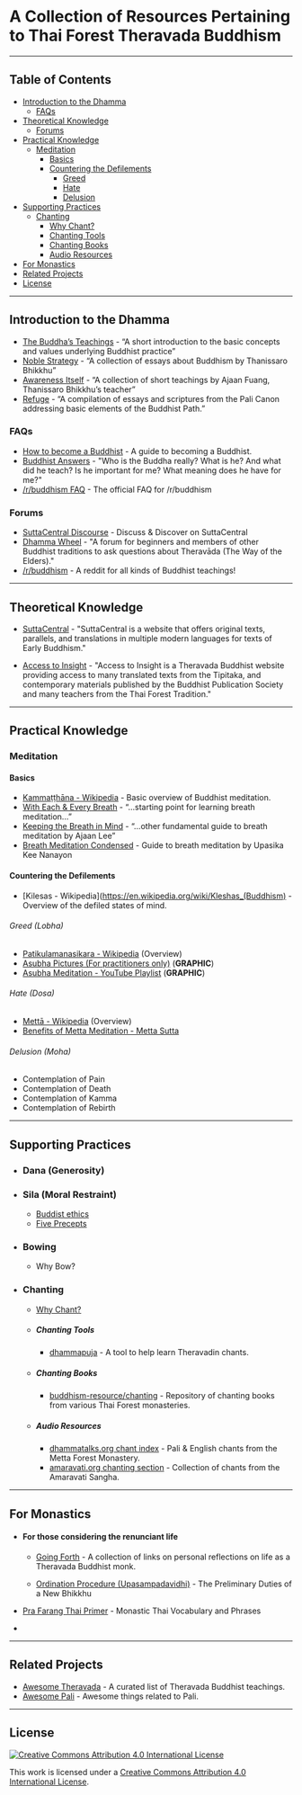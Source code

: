# A Collection of Resources Pertaining to Thai Forest Theravada Buddhism


---


## Table of Contents

- [Introduction to the Dhamma](#introduction-to-the-dhamma)
  - [FAQs](#faqs)
- [Theoretical Knowledge](#theoretical-knowledge)
  - [Forums](#forums)
- [Practical Knowledge](#practical-knowledge)
  - [Meditation](#meditation)
    - [Basics](#basics)
    - [Countering the Defilements](#countering-the-defilements)
      - [Greed](#greed)
      - [Hate](#hate)
      - [Delusion](#delusion)
- [Supporting Practices](#supporting-practices)      
  - [Chanting](#chanting)
    - [Why Chant?](#why-chant?)
    - [Chanting Tools](#chanting-tools)  
    - [Chanting Books](#chanting-books)
    - [Audio Resources](#audio-resources)
- [For Monastics](#for-monastics)  
- [Related Projects](#related-projects)  
- [License](#license)


---


## Introduction to the Dhamma

- [The Buddha’s Teachings](https://www.dhammatalks.org/ebook_index.html#BuddhasTeachings) - “A short introduction to the basic concepts and values underlying Buddhist practice”
- [Noble Strategy](https://www.dhammatalks.org/ebook_index.html#noblestrategy) - “A collection of essays about Buddhism by Thanissaro Bhikkhu”
- [Awareness Itself](https://www.dhammatalks.org/ebook_index.html#awarenessitself) - “A collection of short teachings by Ajaan Fuang, Thanissaro Bhikkhu’s teacher”
- [Refuge](https://www.dhammatalks.org/ebook_index.html#refuge) - “A compilation of essays and scriptures from the Pali Canon addressing basic elements of the Buddhist Path.”


### FAQs
- [How to become a Buddhist](http://www.parami.org/how-to-become-a-buddhist/) - A guide to becoming a Buddhist.
- [Buddhist Answers](http://www.parami.org/buddhist-answers/) - "Who is the Buddha really? What is he? And what did he teach?
Is he important for me? What meaning does he have for me?"
- [/r/buddhism FAQ](https://www.reddit.com/r/Buddhism/wiki/faq) - The official FAQ for /r/buddhism

### Forums
- [SuttaCentral Discourse](https://discourse.suttacentral.net/) - Discuss & Discover on SuttaCentral
- [Dhamma Wheel](http://dhammawheel.com/) - "A forum for beginners and members of other Buddhist traditions to ask questions about Theravāda (The Way of the Elders)."
- [/r/buddhism](https://www.reddit.com/r/Buddhism/) - A reddit for all kinds of Buddhist teachings!


---


## Theoretical Knowledge

- [SuttaCentral](https://suttacentral.net/) - "SuttaCentral is a website that offers original texts, parallels, and translations in multiple modern languages for texts of Early Buddhism."

- [Access to Insight](http://www.accesstoinsight.org/) - "Access to Insight is a Theravada Buddhist website providing access to many translated texts from the Tipitaka, and contemporary materials published by the Buddhist Publication Society and many teachers from the Thai Forest Tradition."


---


## Practical Knowledge

### Meditation

#### Basics
- [Kammaṭṭhāna - Wikipedia](https://en.wikipedia.org/wiki/Kamma%E1%B9%AD%E1%B9%ADh%C4%81na) - Basic overview of Buddhist meditation.
- [With Each & Every Breath](https://www.dhammatalks.org/ebook_index.html#eachandeverybreath) - “…starting point for learning breath meditation…”
- [Keeping the Breath in Mind](https://www.dhammatalks.org/ebook_index.html#keepingthebreath) - “…other fundamental guide to breath meditation by Ajaan Lee”
- [Breath Meditation Condensed](https://www.budsas.org/ebud/ebmed043.htm) - Guide to breath meditation by Upasika Kee Nanayon

#### Countering the Defilements
- [Kilesas - Wikipedia](https://en.wikipedia.org/wiki/Kleshas_(Buddhism) - Overview of the defiled states of mind.

###### Greed (Lobha)
- [Patikulamanasikara - Wikipedia](https://en.wikipedia.org/wiki/Patikulamanasikara) (Overview)
- [Asubha Pictures (For practitioners only)](http://www.luangta.eu/site/books/book15_asubha.php) (**GRAPHIC**)
- [Asubha Meditation - YouTube Playlist](https://youtu.be/KpsvpuWiq3Q) (**GRAPHIC**)

###### Hate (Dosa)
- [Mettā - Wikipedia](https://en.wikipedia.org/wiki/Mett%C4%81) (Overview)
- [Benefits of Metta Meditation - Metta Sutta](http://www.accesstoinsight.org/tipitaka/an/an11/an11.016.than.html)

###### Delusion (Moha)
- Contemplation of Pain
- Contemplation of Death
- Contemplation of Kamma
- Contemplation of Rebirth


---


## Supporting Practices

  - ### Dana (Generosity)

  - ### Sila (Moral Restraint)
    - [Buddist ethics](https://en.wikipedia.org/wiki/Buddhist_ethics)
    - [Five Precepts](https://en.wikipedia.org/wiki/Five_Precepts)

  - ### Bowing
    - Why Bow?

  - ### Chanting

    - [Why Chant?](https://github.com/job-talk/dhammapuja/wiki#why-chant)

    - ##### Chanting Tools
      - [dhammapuja](https://dhammapuja.com/) - A tool to help learn Theravadin chants.

    - ##### Chanting Books
      - [buddhism-resource/chanting](https://github.com/job-talk/buddhism-resource/tree/master/chanting) - Repository of chanting books from various Thai Forest monasteries.

    - ##### Audio Resources
      - [dhammatalks.org chant index](https://www.dhammatalks.org/chant_index.html) - Pali & English chants from the Metta Forest Monastery.
      - [amaravati.org chanting section](http://www.amaravati.org/speakers/amaravati-sangha/) - Collection of chants from the Amaravati Sangha.


---


## For Monastics

- #### For those considering the renunciant life
   - [Going Forth](http://www.parami.org/going-forth/) - A collection of links on personal reflections on life as a Theravada Buddhist monk.

  - [Ordination Procedure (Upasampadavidhi)](https://github.com/job-talk/buddhism-resource/blob/master/ordination/ordination_procedure-upasampadavidhi.pdf) - The Preliminary Duties of a New Bhikkhu
  
- [Pra Farang Thai Primer](https://github.com/job-talk/buddhism-resource/blob/readme/general/Pra%20Farang%20Thai%20Primer%201st%20Edition.pdf) - Monastic Thai Vocabulary and Phrases
-


---



## Related Projects
- [Awesome Theravada](https://github.com/johnjago/awesome-theravada) - A curated list of Theravada Buddhist teachings.
- [Awesome Pali](https://github.com/unbinding-org/awesome-pali) - Awesome things related to Pali.


---


## License

[<img src="https://i.creativecommons.org/l/by/4.0/80x15.png" alt="Creative Commons Attribution 4.0 International License" border-width="0">](http://creativecommons.org/licenses/by/4.0/)

This work is licensed under a [Creative Commons Attribution 4.0 International License](http://creativecommons.org/licenses/by/4.0/).
